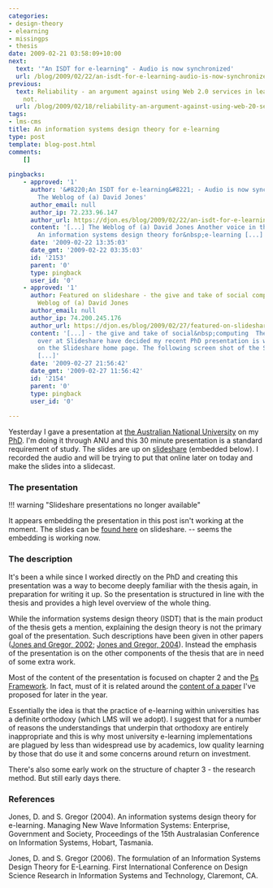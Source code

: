 ```yaml
---
categories:
- design-theory
- elearning
- missingps
- thesis
date: 2009-02-21 03:58:09+10:00
next:
  text: '"An ISDT for e-learning" - Audio is now synchronized'
  url: /blog/2009/02/22/an-isdt-for-e-learning-audio-is-now-synchronized/
previous:
  text: Reliability - an argument against using Web 2.0 services in learning? Probably
    not.
  url: /blog/2009/02/18/reliability-an-argument-against-using-web-20-services-in-learning/
tags:
- lms-cms
title: An information systems design theory for e-learning
type: post
template: blog-post.html
comments:
    []
    
pingbacks:
    - approved: '1'
      author: '&#8220;An ISDT for e-learning&#8221; - Audio is now synchronized &laquo;
        The Weblog of (a) David Jones'
      author_email: null
      author_ip: 72.233.96.147
      author_url: https://djon.es/blog/2009/02/22/an-isdt-for-e-learning-audio-is-now-synchronized/
      content: '[...] The Weblog of (a) David Jones Another voice in the blogosphere    &laquo;
        An information systems design theory for&nbsp;e-learning [...]'
      date: '2009-02-22 13:35:03'
      date_gmt: '2009-02-22 03:35:03'
      id: '2153'
      parent: '0'
      type: pingback
      user_id: '0'
    - approved: '1'
      author: Featured on slideshare - the give and take of social computing &laquo; The
        Weblog of (a) David Jones
      author_email: null
      author_ip: 74.200.245.176
      author_url: https://djon.es/blog/2009/02/27/featured-on-slideshare-the-give-and-take-of-social-computing/
      content: '[...] - the give and take of social&nbsp;computing  The editorial team
        over at Slideshare have decided my recent PhD presentation is worth of featuring
        on the Slideshare home page. The following screen shot of the Slideshare home
        [...]'
      date: '2009-02-27 21:56:42'
      date_gmt: '2009-02-27 11:56:42'
      id: '2154'
      parent: '0'
      type: pingback
      user_id: '0'
    
---
```

Yesterday I gave a presentation at [the Australian National University](http://www.anu.edu.au/) on my [PhD](/blog/research/phd-thesis/). I'm doing it through ANU and this 30 minute presentation is a standard requirement of study. The slides are up on [slideshare](http://slideshare.net/) (embedded below). I recorded the audio and will be trying to put that online later on today and make the slides into a slidecast.

### The presentation

!!! warning "Slideshare presentations no longer available"

It appears embedding the presentation in this post isn't working at the moment. The slides can be [found here](http://www.slideshare.net/davidj/an-information-systems-design-theory-for-elearning) on slideshare. -- seems the embedding is working now.

### The description

It's been a while since I worked directly on the PhD and creating this presentation was a way to become deeply familiar with the thesis again, in preparation for writing it up. So the presentation is structured in line with the thesis and provides a high level overview of the whole thing.

While the information systems design theory (ISDT) that is the main product of the thesis gets a mention, explaining the design theory is not the primary goal of the presentation. Such descriptions have been given in other papers ([Jones and Gregor, 2002](https://djon.es/Publications/isdt.pdf); [Jones and Gregor, 2004](/blog/publications/the-formulation-of-an-isdt-for-e-learning/)). Instead the emphasis of the presentation is on the other components of the thesis that are in need of some extra work.

Most of the content of the presentation is focused on chapter 2 and the [Ps Framework](/blog/2009/02/16/frameworks-and-representation-tidy-versus-messy/). In fact, must of it is related around the [content of a paper](/blog/2009/02/15/alternatives-for-the-institutional-implementation-of-e-learning-lessons-from-13-years-of-webfuse/) I've proposed for later in the year.

Essentially the idea is that the practice of e-learning within universities has a definite orthodoxy (which LMS will we adopt). I suggest that for a number of reasons the understandings that underpin that orthodoxy are entirely inappropriate and this is why most university e-learning implementations are plagued by less than widespread use by academics, low quality learning by those that do use it and some concerns around return on investment.

There's also some early work on the structure of chapter 3 - the research method. But still early days there.

### References

Jones, D. and S. Gregor (2004). An information systems design theory for e-learning. Managing New Wave Information Systems: Enterprise, Government and Society, Proceedings of the 15th Australasian Conference on Information Systems, Hobart, Tasmania.

Jones, D. and S. Gregor (2006). The formulation of an Information Systems Design Theory for E-Learning. First International Conference on Design Science Research in Information Systems and Technology, Claremont, CA.